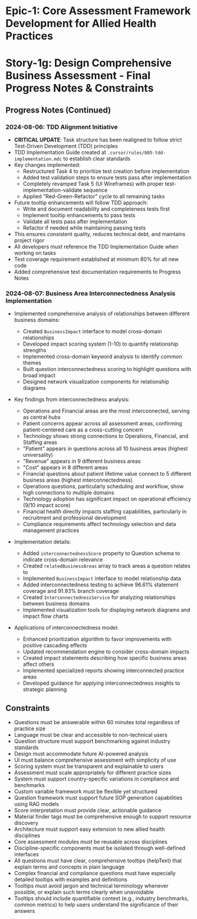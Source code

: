  # Epic-1: Core Assessment Framework Development for Allied Health Practices
# Story-1g: Design Comprehensive Business Assessment - Final Progress Notes & Constraints

## Progress Notes (Continued)

### 2024-08-06: TDD Alignment Initiative

- **CRITICAL UPDATE**: Task structure has been realigned to follow strict Test-Driven Development (TDD) principles
- TDD Implementation Guide created at `.cursor/rules/805-tdd-implementation.mdc` to establish clear standards
- Key changes implemented:
  - Restructured Task 4 to prioritize test creation before implementation
  - Added test validation steps to ensure tests pass after implementation
  - Completely revamped Task 5 (UI Wireframes) with proper test-implementation-validate sequence
  - Applied "Red-Green-Refactor" cycle to all remaining tasks
- Future tooltip enhancements will follow TDD approach:
  - Write and document readability and completeness tests first
  - Implement tooltip enhancements to pass tests
  - Validate all tests pass after implementation
  - Refactor if needed while maintaining passing tests
- This ensures consistent quality, reduces technical debt, and maintains project rigor
- All developers must reference the TDD Implementation Guide when working on tasks
- Test coverage requirement established at minimum 80% for all new code
- Added comprehensive test documentation requirements to Progress Notes 

### 2024-08-07: Business Area Interconnectedness Analysis Implementation

- Implemented comprehensive analysis of relationships between different business domains:
  - Created `BusinessImpact` interface to model cross-domain relationships
  - Developed impact scoring system (1-10) to quantify relationship strengths
  - Implemented cross-domain keyword analysis to identify common themes
  - Built question interconnectedness scoring to highlight questions with broad impact
  - Designed network visualization components for relationship diagrams

- Key findings from interconnectedness analysis:
  - Operations and Financial areas are the most interconnected, serving as central hubs
  - Patient concerns appear across all assessment areas, confirming patient-centered care as a cross-cutting concern
  - Technology shows strong connections to Operations, Financial, and Staffing areas
  - "Patient" appears in questions across all 10 business areas (highest universality)
  - "Revenue" appears in 9 different business areas
  - "Cost" appears in 8 different areas
  - Financial questions about patient lifetime value connect to 5 different business areas (highest interconnectedness)
  - Operations questions, particularly scheduling and workflow, show high connections to multiple domains
  - Technology adoption has significant impact on operational efficiency (9/10 impact score)
  - Financial health directly impacts staffing capabilities, particularly in recruitment and professional development
  - Compliance requirements affect technology selection and data management practices

- Implementation details:
  - Added `interconnectednessScore` property to Question schema to indicate cross-domain relevance
  - Created `relatedBusinessAreas` array to track areas a question relates to
  - Implemented `BusinessImpact` interface to model relationship data
  - Added interconnectedness testing to achieve 96.61% statement coverage and 91.93% branch coverage
  - Created `InterconnectednessService` for analyzing relationships between business domains
  - Implemented visualization tools for displaying network diagrams and impact flow charts

- Applications of interconnectedness model:
  - Enhanced prioritization algorithm to favor improvements with positive cascading effects
  - Updated recommendation engine to consider cross-domain impacts
  - Created impact statements describing how specific business areas affect others
  - Implemented specialized reports showing interconnected practice areas
  - Developed guidance for applying interconnectedness insights to strategic planning  

## Constraints

- Questions must be answerable within 60 minutes total regardless of practice size
- Language must be clear and accessible to non-technical users
- Question structure must support benchmarking against industry standards
- Design must accommodate future AI-powered analysis
- UI must balance comprehensive assessment with simplicity of use
- Scoring system must be transparent and explainable to users
- Assessment must scale appropriately for different practice sizes
- System must support country-specific variations in compliance and benchmarks
- Custom variable framework must be flexible yet structured
- Question framework must support future SOP generation capabilities using RAG models
- Score interpretation must provide clear, actionable guidance
- Material finder tags must be comprehensive enough to support resource discovery
- Architecture must support easy extension to new allied health disciplines
- Core assessment modules must be reusable across disciplines
- Discipline-specific components must be isolated through well-defined interfaces
- All questions must have clear, comprehensive tooltips (helpText) that explain terms and concepts in plain language
- Complex financial and compliance questions must have especially detailed tooltips with examples and definitions
- Tooltips must avoid jargon and technical terminology whenever possible, or explain such terms clearly when unavoidable
- Tooltips should include quantifiable context (e.g., industry benchmarks, common metrics) to help users understand the significance of their answers